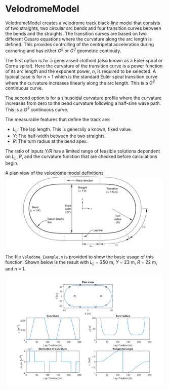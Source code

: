 # VelodromeModel

VelodromeModel creates a velodrome track black-line model that consists of two straights, two circular arc bends and four transition curves between the bends and the straights. The transition curves are based on two different Cesaro equations where the curvature along the arc length is defined. This provides controlling of the centripetal acceleration during cornering and has either _G<sup>2</sup>_ or _G<sup>3</sup>_ geometric continuity. 

The first option is for a generalised clothoid (also known as a Euler spiral or Cornu spiral). Here the curvature of the transition curve is a power function of its arc length and the exponent power, _n_, is required to be selected. A typical case is for _n_&nbsp;=&nbsp;1 which is the standard Euler spiral transition curve where the curvature increases linearly along the arc length. This is a _G<sup>2</sup>_ continuous curve. 

The second option is for a sinusoidal curvature profile where the curvature increases from zero to the bend curvature following a half-sine wave path. This is a _G<sup>3</sup>_ continuous curve. 

The measurable features that define the track are:
   * _L<sub>L</sub>_: The lap length. This is generally a known, fixed value. 
   * _Y_: The half-width between the two straights.
   * _R_: The turn radius at the bend apex.
   
The ratio of inputs _Y/R_ has a limited range of feasible solutions dependent on _L<sub>L</sub>_, _R_, and the curvature function that are checked before calculations begin. 

A plan view of the velodrome model definitions 
![Track definition](Images/Fig1_VelodromeDiagram.png)

The file `Velodome_Example.m` is provided to show the basic usage of this function. Shown below is the result with _L<sub>L</sub>_&nbsp;=&nbsp;250&nbsp;m, _Y_&nbsp;=&nbsp;23&nbsp;m, _R_&nbsp;=&nbsp;22&nbsp;m, and _n_&nbsp;=&nbsp;1. 

![Typical Results](Images/TypicalResults.png)
